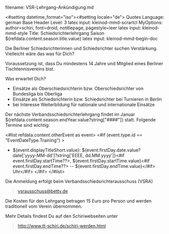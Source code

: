 filename:	VSR-Lehrgang-Ankündigung.md

<#setting datetime_format="iso"><#setting locale="de">
Quotes Language:		german
Base Header Level:	3
latex input:				kleinod-mmd-scrartcl
MyOptions:					author=schiri, font=droid, notitlepage, pagestyle=leer
latex input:				kleinod-mmd-style
Title:							Schiedsrichterlehrgang Saison ${refdata.content.season.title.value}
latex input:				kleinod-mmd-begin-doc

<!-- \maketitle -->

Die Berliner Schiedsrichterinnen und Schiedsrichter suchen Verstärkung.
Vielleicht wäre das was für Dich?

Voraussetzung ist, dass Du mindestens 14 Jahre und Mitglied eines Berliner Tischtennisvereins bist.

Was erwartet Dich?

- Einsätze als Oberschiedsrichterin bzw. Oberschiedsrichter von Bundesliga bis Oberliga
- Einsätze als Schiedsrichterin bzw. Schiedsrichter bei Turnieren in Berlin
- bei Interesse Weiterbildung für nationale und internationale Einsätze

Der nächste Verbandsschiedsrichterlehrgang findet im Januar ${refdata.content.season.endYear.value?string["####"]} statt. Folgende Termine sind wichtig:

<#list refdata.content.otherEvent as event>
<#if (event.type.id == "EventDateType.Training") >
- ${event.displayTitleShort.value}: ${event.firstDay.date.value?date['yyyy-MM-dd']?string['EEEE, dd.MM.yyyy']}<#if event.firstDay.startTime??>, ${event.firstDay.startTime.value}<#if event.firstDay.endTime??> -- ${event.firstDay.endTime.value}</#if> Uhr</#if>
</#if>
</#list>

Die Anmeldung erfolgt beim Verbandsschiedsrichterausschuss (VSRA)

> <vsrausschuss@bettv.de>

Die Kosten für den Lehrgang betragen 15 Euro pro Person und werden traditionell vom Verein übernommen.

Mehr Details findest Du auf den Schiriwebseiten unter

> <http://www.tt-schiri.de/schiri-werden.html>
